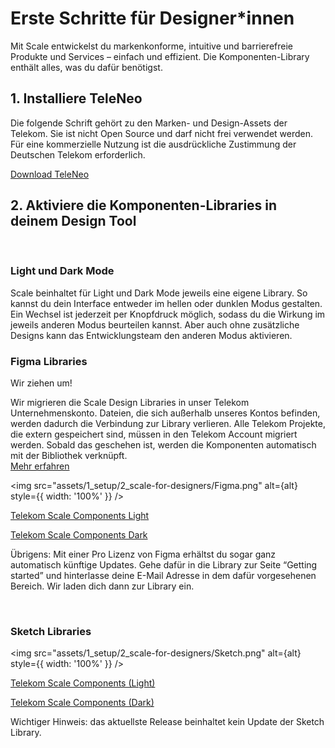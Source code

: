 # Erste Schritte für Designer\*innen

Mit Scale entwickelst du markenkonforme, intuitive und barrierefreie Produkte und Services – einfach und effizient. Die Komponenten-Library enthält alles, was du dafür benötigst.

## 1. Installiere TeleNeo

Die folgende Schrift gehört zu den Marken- und Design-Assets der Telekom. Sie ist nicht Open Source und darf nicht frei verwendet werden. Für eine kommerzielle Nutzung ist die ausdrückliche Zustimmung der Deutschen Telekom erforderlich.

[Download TeleNeo](https://www.brand-design.telekom.com/asset/font-0-teleneo/)

## 2. Aktiviere die Komponenten-Libraries in deinem Design Tool

<br/>

### Light und Dark Mode

Scale beinhaltet für Light und Dark Mode jeweils eine eigene Library. So kannst du dein Interface entweder im hellen oder dunklen Modus gestalten. Ein Wechsel ist jederzeit per Knopfdruck möglich, sodass du die Wirkung im jeweils anderen Modus beurteilen kannst. Aber auch ohne zusätzliche Designs kann das Entwicklungsteam den anderen Modus aktivieren.

### Figma Libraries

<scale-notification-banner variant="warning" opened>
    Wir ziehen um!
    <p slot="text">
        Wir migrieren die Scale Design Libraries in unser Telekom Unternehmenskonto. Dateien, die sich außerhalb unseres Kontos befinden, werden dadurch die Verbindung zur Library verlieren. Alle Telekom Projekte, die extern gespeichert sind, müssen in den Telekom Account migriert werden. Sobald das geschehen ist, werden die Komponenten automatisch mit der Bibliothek verknüpft.<br/><a href="https://telekom.github.io/scale/?path=/docs/new-release-sketch-library-update--page#access">Mehr erfahren  </a>
    </p>
</scale-notification-banner>

<img src="assets/1_setup/2_scale-for-designers/Figma.png" alt={alt} style={{ width: '100%' }} />

<p><a href="https://www.figma.com/file/3xCcfn6sawB7EcfUjpr7OE/%E2%98%80%EF%B8%8F-Telekom-Scale-Beta-Light-1.0.0?type=design&node-id=11505%3A145418&mode=design&t=nAdhrYOpRNgurAwy-1" rel="nofollow" class="matomo_download">Telekom Scale Components Light </a></p>
<p><a href="https://www.figma.com/file/tdmMhhu1FbA0GTapn3cGb1/%F0%9F%8C%92Telekom-Scale-Beta-Dark-1.0.0?type=design&node-id=13102%3A157996&mode=design&t=ne7mjHvtsCeTlqjL-1" rel="nofollow" class="matomo_download">Telekom Scale Components Dark </a></p>

Übrigens: Mit einer Pro Lizenz von Figma erhältst du sogar ganz automatisch künftige Updates. Gehe dafür in die Library zur Seite “Getting started” und hinterlasse deine E-Mail Adresse in dem dafür vorgesehenen Bereich. Wir laden dich dann zur Library ein.

<br/>

### Sketch Libraries

<img src="assets/1_setup/2_scale-for-designers/Sketch.png" alt={alt} style={{ width: '100%' }} />

<p><a href="sketch://add-library?url=https%3A%2F%2Fwww.brand-design.telekom.com%2Fsketch-light.rss" rel="nofollow" class="matomo_download">Telekom Scale Components (Light)</a></p>

<p><a href="sketch://add-library?url=https%3A%2F%2Fwww.brand-design.telekom.com%2Fsketch-dark.rss" rel="nofollow" class="matomo_download">Telekom Scale Components (Dark)</a></p>

Wichtiger Hinweis: das aktuellste Release beinhaltet kein Update der Sketch Library.

